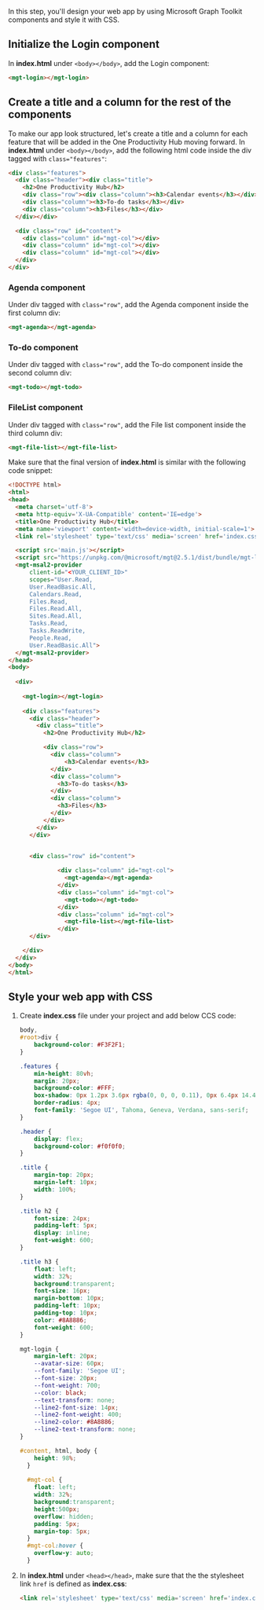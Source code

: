 In this step, you'll design your web app by using Microsoft Graph Toolkit components and style it with CSS.

## Initialize the Login component

In **index.html** under `<body></body>`, add the Login component:

  ```html
  <mgt-login></mgt-login>
   ```

## Create a title and a column for the rest of the components

To make our app look structured, let's create a title and a column for each feature that will be added in the One Productivity Hub moving forward. In **index.html** under `<body></body>`, add the following html code inside the div tagged with `class="features"`:

  ```HTML
  <div class="features">
    <div class="header"><div class="title">
      <h2>One Productivity Hub</h2>
      <div class="row"><div class="column"><h3>Calendar events</h3></div>
      <div class="column"><h3>To-do tasks</h3></div>
      <div class="column"><h3>Files</h3></div>
    </div></div>
  
    <div class="row" id="content">
      <div class="column" id="mgt-col"></div>
      <div class="column" id="mgt-col"></div>
      <div class="column" id="mgt-col"></div>
    </div>
  </div>
  ```

### Agenda component

Under div tagged with `class="row"`, add the Agenda component inside the first column div:

  ```HTML
  <mgt-agenda></mgt-agenda>
  ```

### To-do component

Under div tagged with `class="row"`, add the To-do component inside the second column div:

  ```HTML
  <mgt-todo></mgt-todo>
  ```

### FileList component

Under div tagged with `class="row"`, add the File list component inside the third column div:

  ```HTML
  <mgt-file-list></mgt-file-list>
  ```

Make sure that the final version of **index.html** is similar with the following code snippet:

  ```html
  <!DOCTYPE html>
  <html>
  <head>
    <meta charset='utf-8'>
    <meta http-equiv='X-UA-Compatible' content='IE=edge'>
    <title>One Productivity Hub</title>
    <meta name='viewport' content='width=device-width, initial-scale=1'>
    <link rel='stylesheet' type='text/css' media='screen' href='index.css'>
  
    <script src='main.js'></script>
    <script src="https://unpkg.com/@microsoft/mgt@2.5.1/dist/bundle/mgt-loader.js"></script>
    <mgt-msal2-provider 
        client-id="<YOUR_CLIENT_ID>"
        scopes="User.Read,
        User.ReadBasic.All,
        Calendars.Read,
        Files.Read,
        Files.Read.All,
        Sites.Read.All,
        Tasks.Read,
        Tasks.ReadWrite,
        People.Read,
        User.ReadBasic.All">    
    </mgt-msal2-provider>
  </head>
  <body>
      
    <div>
      
      <mgt-login></mgt-login>
    
      <div class="features">
        <div class="header">
          <div class="title">
            <h2>One Productivity Hub</h2>
  
            <div class="row">
              <div class="column">
                  <h3>Calendar events</h3>
              </div>
              <div class="column">
                <h3>To-do tasks</h3>
              </div>
              <div class="column">
                <h3>Files</h3>
              </div>
            </div>
          </div>
        </div>
  
      
        <div class="row" id="content">
  
                <div class="column" id="mgt-col">
                  <mgt-agenda></mgt-agenda>
                </div>
                <div class="column" id="mgt-col">
                  <mgt-todo></mgt-todo>
                </div>
                <div class="column" id="mgt-col">
                  <mgt-file-list></mgt-file-list>
                </div>
        </div>
  
      </div>
    </div>
  </body>
  </html>
  
  ```

## Style your web app with CSS

1. Create **index.css** file under your project and add below CCS code:

    ```css
    body,
    #root>div {
        background-color: #F3F2F1;
    }
    
    .features {
        min-height: 80vh;
        margin: 20px;
        background-color: #FFF;
        box-shadow: 0px 1.2px 3.6px rgba(0, 0, 0, 0.11), 0px 6.4px 14.4px rgba(0, 0, 0, 0.13);
        border-radius: 4px;
        font-family: 'Segoe UI', Tahoma, Geneva, Verdana, sans-serif;
    }
    
    .header {
        display: flex;
        background-color: #f0f0f0;
    }
    
    .title {
        margin-top: 20px;
        margin-left: 10px;
        width: 100%;
    }
    
    .title h2 {
        font-size: 24px;
        padding-left: 5px;
        display: inline;
        font-weight: 600;    
    }
    
    .title h3 {
        float: left;
        width: 32%;
        background:transparent;
        font-size: 16px;
        margin-bottom: 10px;
        padding-left: 10px;
        padding-top: 10px;
        color: #8A8886;
        font-weight: 600;
    }
    
    mgt-login {   
        margin-left: 20px;
        --avatar-size: 60px;
        --font-family: 'Segoe UI';
        --font-size: 20px;
        --font-weight: 700;
        --color: black;
        --text-transform: none;
        --line2-font-size: 14px;
        --line2-font-weight: 400;
        --line2-color: #8A8886;
        --line2-text-transform: none;
    }
    
    #content, html, body {
        height: 98%; 
      }
      
      #mgt-col {
        float: left;
        width: 32%;
        background:transparent;
        height:500px;
        overflow: hidden;
        padding: 5px;
        margin-top: 5px;
      }
      #mgt-col:hover {
        overflow-y: auto;
      }
    ```

1. In **index.html** under `<head></head>`, make sure that the the stylesheet link `href` is defined as **index.css**:

    ```html
    <link rel='stylesheet' type='text/css' media='screen' href='index.css'>
    ```
